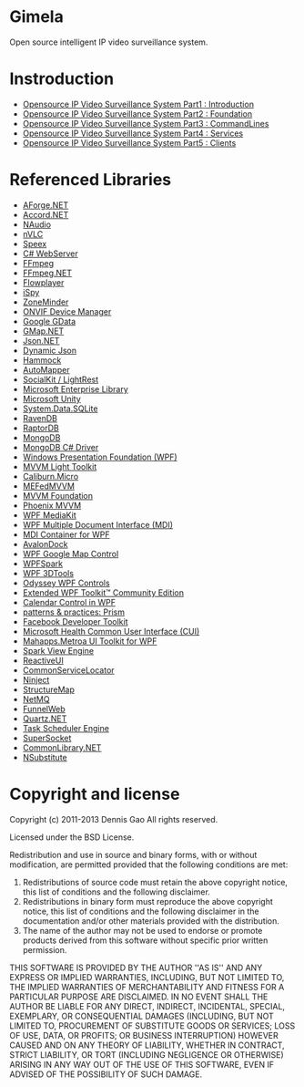 Gimela
======
Open source intelligent IP video surveillance system.

Instroduction
=============
+ [Opensource IP Video Surveillance System Part1 : Introduction](http://www.cnblogs.com/gaochundong/p/opensource_ip_video_surveillance_system_part_1_introduction.html)
+ [Opensource IP Video Surveillance System Part2 : Foundation](http://www.cnblogs.com/gaochundong/p/opensource_ip_video_surveillance_system_part_2_foundation.html)
+ [Opensource IP Video Surveillance System Part3 : CommandLines](http://www.cnblogs.com/gaochundong/p/opensource_ip_video_surveillance_system_part_3_commandline.html)
+ [Opensource IP Video Surveillance System Part4 : Services](http://www.cnblogs.com/gaochundong/p/opensource_ip_video_surveillance_system_part_4_service_side.html)
+ [Opensource IP Video Surveillance System Part5 : Clients](http://www.cnblogs.com/gaochundong/p/opensource_ip_video_surveillance_system_part_5_client_side.html)

Referenced Libraries
====================
+ [AForge.NET](http://www.aforgenet.com/)
+ [Accord.NET](http://accord-framework.net/)
+ [NAudio](http://naudio.codeplex.com/)
+ [nVLC](http://www.codeproject.com/Articles/109639/nVLC)
+ [Speex](http://speex.org/)
+ [C# WebServer](http://webserver.codeplex.com/)
+ [FFmpeg](http://www.ffmpeg.org/)
+ [FFmpeg.NET](http://ffmpegdotnet.codeplex.com/)
+ [Flowplayer](http://flowplayer.org/)
+ [iSpy](http://www.ispyconnect.com/)
+ [ZoneMinder](http://www.zoneminder.com/)
+ [ONVIF Device Manager](http://sourceforge.net/projects/onvifdm/)
+ [Google GData](https://developers.google.com/gdata/)
+ [GMap.NET](http://gmapdotnet.codeplex.com/)
+ [Json.NET](http://json.codeplex.com/)
+ [Dynamic Json](http://dynamicjson.codeplex.com/)
+ [Hammock](https://github.com/danielcrenna/hammock)
+ [AutoMapper](http://automapper.org/)
+ [SocialKit / LightRest](http://lightrest.codeplex.com/)
+ [Microsoft Enterprise Library](http://msdn.microsoft.com/en-us/library/ff648951.aspx)
+ [Microsoft Unity](https://unity.codeplex.com/)
+ [System.Data.SQLite](http://system.data.sqlite.org/)
+ [RavenDB](http://ravendb.net/)
+ [RaptorDB](http://raptordb.codeplex.com/)
+ [MongoDB](http://www.mongodb.org/)
+ [MongoDB C# Driver](http://docs.mongodb.org/ecosystem/tutorial/use-csharp-driver/)
+ [Windows Presentation Foundation (WPF)](http://wpf.codeplex.com/)
+ [MVVM Light Toolkit](http://mvvmlight.codeplex.com/)
+ [Caliburn.Micro](http://caliburnmicro.codeplex.com/)
+ [MEFedMVVM](http://mefedmvvm.codeplex.com/)
+ [MVVM Foundation](http://mvvmfoundation.codeplex.com/)
+ [Phoenix MVVM](http://phoenixframework.codeplex.com/)
+ [WPF MediaKit](http://wpfmediakit.codeplex.com/)
+ [WPF Multiple Document Interface (MDI)](http://wpfmdi.codeplex.com/)
+ [MDI Container for WPF](http://mdicontainer.codeplex.com/)
+ [AvalonDock](http://avalondock.codeplex.com/)
+ [WPF Google Map Control](http://wpfgooglemap.codeplex.com/)
+ [WPFSpark](http://wpfspark.codeplex.com/)
+ [WPF 3DTools](http://3dtools.codeplex.com/)
+ [Odyssey WPF Controls](http://odyssey.codeplex.com/)
+ [Extended WPF Toolkit™ Community Edition](http://wpftoolkit.codeplex.com/)
+ [Calendar Control in WPF](http://wpfcalendarcontrol.codeplex.com/)
+ [patterns & practices: Prism](http://compositewpf.codeplex.com/)
+ [Facebook Developer Toolkit](http://facebooktoolkit.codeplex.com/)
+ [Microsoft Health Common User Interface (CUI)](http://mscui.codeplex.com/)
+ [Mahapps.Metroa UI Toolkit for WPF](http://mahapps.com/MahApps.Metro/)
+ [Spark View Engine](http://sparkviewengine.codeplex.com/)
+ [ReactiveUI](http://www.reactiveui.net/)
+ [CommonServiceLocator](http://commonservicelocator.codeplex.com/)
+ [Ninject](http://www.ninject.org/)
+ [StructureMap](http://docs.structuremap.net/)
+ [NetMQ](https://github.com/zeromq/netmq)
+ [FunnelWeb](http://www.funnelweblog.com/)
+ [Quartz.NET](http://www.quartz-scheduler.net/)
+ [Task Scheduler Engine](http://taskschedulerengine.codeplex.com/)
+ [SuperSocket](http://supersocket.codeplex.com/)
+ [CommonLibrary.NET](http://commonlibrarynet.codeplex.com/)
+ [NSubstitute](http://nsubstitute.github.io/)

Copyright and license
=====================

Copyright (c) 2011-2013 Dennis Gao
All rights reserved.

Licensed under the BSD License.

Redistribution and use in source and binary forms, with or without
modification, are permitted provided that the following conditions
are met:
1. Redistributions of source code must retain the above copyright
   notice, this list of conditions and the following disclaimer.
2. Redistributions in binary form must reproduce the above copyright
   notice, this list of conditions and the following disclaimer in the
   documentation and/or other materials provided with the distribution.
3. The name of the author may not be used to endorse or promote products
   derived from this software without specific prior written permission.

THIS SOFTWARE IS PROVIDED BY THE AUTHOR ''AS IS'' AND ANY EXPRESS OR
IMPLIED WARRANTIES, INCLUDING, BUT NOT LIMITED TO, THE IMPLIED WARRANTIES
OF MERCHANTABILITY AND FITNESS FOR A PARTICULAR PURPOSE ARE DISCLAIMED.
IN NO EVENT SHALL THE AUTHOR BE LIABLE FOR ANY DIRECT, INDIRECT,
INCIDENTAL, SPECIAL, EXEMPLARY, OR CONSEQUENTIAL DAMAGES (INCLUDING, BUT
NOT LIMITED TO, PROCUREMENT OF SUBSTITUTE GOODS OR SERVICES; LOSS OF USE,
DATA, OR PROFITS; OR BUSINESS INTERRUPTION) HOWEVER CAUSED AND ON ANY
THEORY OF LIABILITY, WHETHER IN CONTRACT, STRICT LIABILITY, OR TORT
(INCLUDING NEGLIGENCE OR OTHERWISE) ARISING IN ANY WAY OUT OF THE USE OF
THIS SOFTWARE, EVEN IF ADVISED OF THE POSSIBILITY OF SUCH DAMAGE.
